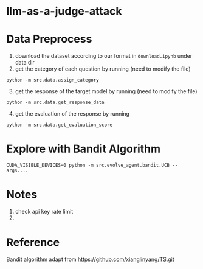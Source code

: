 # llm-as-a-judge-attack

# Data Preprocess
1. download the dataset according to our format in ```download.ipynb``` under data dir
2. get the category of each question by running (need to modify the file)
```console
python -m src.data.assign_category
```
3. get the response of the target model by running (need to modify the file)

```console
python -m src.data.get_response_data
```
4. get the evaluation of the response by running 
```console
python -m src.data.get_evaluation_score
```

# Explore with Bandit Algorithm

```console
CUDA_VISIBLE_DEVICES=0 python -m src.evolve_agent.bandit.UCB --args....
```


# Notes
1. check api key rate limit
2. 



# Reference
Bandit algorithm adapt from https://github.com/xianglinyang/TS.git